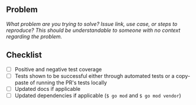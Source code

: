 ## Problem

_What problem are you trying to solve? Issue link, use case, or steps to reproduce?
This should be understandable to someone with no context regarding the problem._

## Checklist

- [ ] Positive and negative test coverage
- [ ] Tests shown to be successful either through automated tests or a copy-paste of running the PR's tests locally
- [ ] Updated docs if applicable
- [ ] Updated dependencies if applicable (`$ go mod` and `$ go mod vendor`)